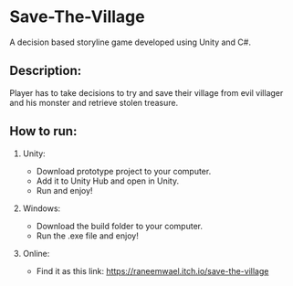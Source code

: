 # Save-The-Village
A decision based storyline game developed using Unity and C#.

## Description:

Player has to take decisions to try and save their village from evil villager and his monster and retrieve stolen treasure.

## How to run:

1. Unity:
   - Download prototype project to your computer.
   - Add it to Unity Hub and open in Unity.
   - Run and enjoy!

2. Windows:
   - Download the build folder to your computer.
   - Run the .exe file and enjoy!

3. Online:
   - Find it as this link: https://raneemwael.itch.io/save-the-village

